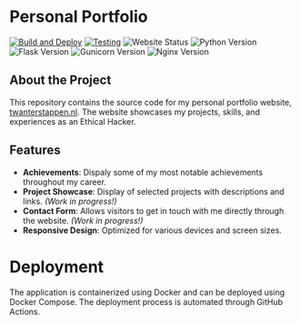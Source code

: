 # Personal Portfolio

[![Build and Deploy](https://github.com/twanterstappen/portfolio/actions/workflows/build-and-deploy-portfolio.yml/badge.svg)](https://github.com/twanterstappen/portfolio/actions/workflows/build-and-deploy-portfolio.yml)
[![Testing](https://github.com/twanterstappen/portfolio/actions/workflows/python-testing.yml/badge.svg)](https://github.com/twanterstappen/portfolio/actions/workflows/python-testing.yml)
![Website Status](https://img.shields.io/website?url=https%3A%2F%2Ftwanterstappen.nl%2F&up_message=live)
![Python Version](https://img.shields.io/badge/Python-3.11-blue?style=flat&logo=python&logoColor=white)
![Flask Version](https://img.shields.io/badge/Flask-3.1.0-blue?style=flat&logo=flask&logoColor=white)
![Gunicorn Version](https://img.shields.io/badge/Gunicorn-20.1.0-blue?style=flat&logo=gunicorn&logoColor=white)
![Nginx Version](https://img.shields.io/badge/Nginx-latest-blue?style=flat&logo=nginx&logoColor=white)


## About the Project

This repository contains the source code for my personal portfolio website, [twanterstappen.nl](https://twanterstappen.nl/). The website showcases my projects, skills, and experiences as an Ethical Hacker.

## Features

- **Achievements**: Dispaly some of my most notable achievements throughout my career.
- **Project Showcase**: Display of selected projects with descriptions and links. *(Work in progress!)*
- **Contact Form**: Allows visitors to get in touch with me directly through the website. *(Work in progress!)*
- **Responsive Design**: Optimized for various devices and screen sizes.




# Deployment

The application is containerized using Docker and can be deployed using Docker Compose. The deployment process is automated through GitHub Actions.
